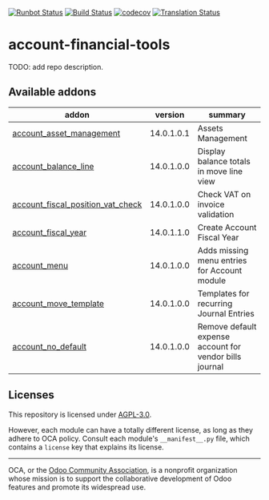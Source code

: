 [![Runbot Status](https://runbot.odoo-community.org/runbot/badge/flat/92/14.0.svg)](https://runbot.odoo-community.org/runbot/repo/github-com-oca-account-financial-tools-92)
[![Build Status](https://travis-ci.com/OCA/account-financial-tools.svg?branch=14.0)](https://travis-ci.com/OCA/account-financial-tools)
[![codecov](https://codecov.io/gh/OCA/account-financial-tools/branch/14.0/graph/badge.svg)](https://codecov.io/gh/OCA/account-financial-tools)
[![Translation Status](https://translation.odoo-community.org/widgets/account-financial-tools-14-0/-/svg-badge.svg)](https://translation.odoo-community.org/engage/account-financial-tools-14-0/?utm_source=widget)

<!-- /!\ do not modify above this line -->

# account-financial-tools

TODO: add repo description.

<!-- /!\ do not modify below this line -->

<!-- prettier-ignore-start -->

[//]: # (addons)

Available addons
----------------
addon | version | summary
--- | --- | ---
[account_asset_management](account_asset_management/) | 14.0.1.0.1 | Assets Management
[account_balance_line](account_balance_line/) | 14.0.1.0.0 | Display balance totals in move line view
[account_fiscal_position_vat_check](account_fiscal_position_vat_check/) | 14.0.1.0.0 | Check VAT on invoice validation
[account_fiscal_year](account_fiscal_year/) | 14.0.1.1.0 | Create Account Fiscal Year
[account_menu](account_menu/) | 14.0.1.0.0 | Adds missing menu entries for Account module
[account_move_template](account_move_template/) | 14.0.1.0.0 | Templates for recurring Journal Entries
[account_no_default](account_no_default/) | 14.0.1.0.0 | Remove default expense account for vendor bills journal

[//]: # (end addons)

<!-- prettier-ignore-end -->

## Licenses

This repository is licensed under [AGPL-3.0](LICENSE).

However, each module can have a totally different license, as long as they adhere to OCA
policy. Consult each module's `__manifest__.py` file, which contains a `license` key
that explains its license.

----

OCA, or the [Odoo Community Association](http://odoo-community.org/), is a nonprofit
organization whose mission is to support the collaborative development of Odoo features
and promote its widespread use.
